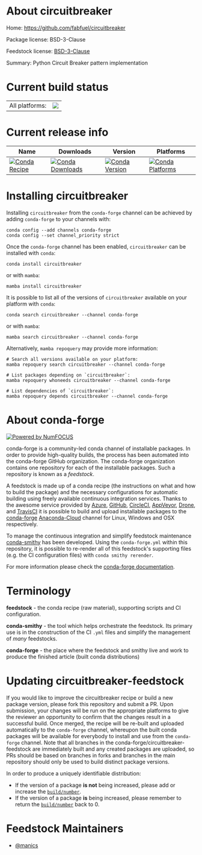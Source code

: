 About circuitbreaker
====================

Home: https://github.com/fabfuel/circuitbreaker

Package license: BSD-3-Clause

Feedstock license: [BSD-3-Clause](https://github.com/conda-forge/circuitbreaker-feedstock/blob/main/LICENSE.txt)

Summary: Python Circuit Breaker pattern implementation

Current build status
====================


<table><tr><td>All platforms:</td>
    <td>
      <a href="https://dev.azure.com/conda-forge/feedstock-builds/_build/latest?definitionId=17732&branchName=main">
        <img src="https://dev.azure.com/conda-forge/feedstock-builds/_apis/build/status/circuitbreaker-feedstock?branchName=main">
      </a>
    </td>
  </tr>
</table>

Current release info
====================

| Name | Downloads | Version | Platforms |
| --- | --- | --- | --- |
| [![Conda Recipe](https://img.shields.io/badge/recipe-circuitbreaker-green.svg)](https://anaconda.org/conda-forge/circuitbreaker) | [![Conda Downloads](https://img.shields.io/conda/dn/conda-forge/circuitbreaker.svg)](https://anaconda.org/conda-forge/circuitbreaker) | [![Conda Version](https://img.shields.io/conda/vn/conda-forge/circuitbreaker.svg)](https://anaconda.org/conda-forge/circuitbreaker) | [![Conda Platforms](https://img.shields.io/conda/pn/conda-forge/circuitbreaker.svg)](https://anaconda.org/conda-forge/circuitbreaker) |

Installing circuitbreaker
=========================

Installing `circuitbreaker` from the `conda-forge` channel can be achieved by adding `conda-forge` to your channels with:

```
conda config --add channels conda-forge
conda config --set channel_priority strict
```

Once the `conda-forge` channel has been enabled, `circuitbreaker` can be installed with `conda`:

```
conda install circuitbreaker
```

or with `mamba`:

```
mamba install circuitbreaker
```

It is possible to list all of the versions of `circuitbreaker` available on your platform with `conda`:

```
conda search circuitbreaker --channel conda-forge
```

or with `mamba`:

```
mamba search circuitbreaker --channel conda-forge
```

Alternatively, `mamba repoquery` may provide more information:

```
# Search all versions available on your platform:
mamba repoquery search circuitbreaker --channel conda-forge

# List packages depending on `circuitbreaker`:
mamba repoquery whoneeds circuitbreaker --channel conda-forge

# List dependencies of `circuitbreaker`:
mamba repoquery depends circuitbreaker --channel conda-forge
```


About conda-forge
=================

[![Powered by
NumFOCUS](https://img.shields.io/badge/powered%20by-NumFOCUS-orange.svg?style=flat&colorA=E1523D&colorB=007D8A)](https://numfocus.org)

conda-forge is a community-led conda channel of installable packages.
In order to provide high-quality builds, the process has been automated into the
conda-forge GitHub organization. The conda-forge organization contains one repository
for each of the installable packages. Such a repository is known as a *feedstock*.

A feedstock is made up of a conda recipe (the instructions on what and how to build
the package) and the necessary configurations for automatic building using freely
available continuous integration services. Thanks to the awesome service provided by
[Azure](https://azure.microsoft.com/en-us/services/devops/), [GitHub](https://github.com/),
[CircleCI](https://circleci.com/), [AppVeyor](https://www.appveyor.com/),
[Drone](https://cloud.drone.io/welcome), and [TravisCI](https://travis-ci.com/)
it is possible to build and upload installable packages to the
[conda-forge](https://anaconda.org/conda-forge) [Anaconda-Cloud](https://anaconda.org/)
channel for Linux, Windows and OSX respectively.

To manage the continuous integration and simplify feedstock maintenance
[conda-smithy](https://github.com/conda-forge/conda-smithy) has been developed.
Using the ``conda-forge.yml`` within this repository, it is possible to re-render all of
this feedstock's supporting files (e.g. the CI configuration files) with ``conda smithy rerender``.

For more information please check the [conda-forge documentation](https://conda-forge.org/docs/).

Terminology
===========

**feedstock** - the conda recipe (raw material), supporting scripts and CI configuration.

**conda-smithy** - the tool which helps orchestrate the feedstock.
                   Its primary use is in the construction of the CI ``.yml`` files
                   and simplify the management of *many* feedstocks.

**conda-forge** - the place where the feedstock and smithy live and work to
                  produce the finished article (built conda distributions)


Updating circuitbreaker-feedstock
=================================

If you would like to improve the circuitbreaker recipe or build a new
package version, please fork this repository and submit a PR. Upon submission,
your changes will be run on the appropriate platforms to give the reviewer an
opportunity to confirm that the changes result in a successful build. Once
merged, the recipe will be re-built and uploaded automatically to the
`conda-forge` channel, whereupon the built conda packages will be available for
everybody to install and use from the `conda-forge` channel.
Note that all branches in the conda-forge/circuitbreaker-feedstock are
immediately built and any created packages are uploaded, so PRs should be based
on branches in forks and branches in the main repository should only be used to
build distinct package versions.

In order to produce a uniquely identifiable distribution:
 * If the version of a package **is not** being increased, please add or increase
   the [``build/number``](https://docs.conda.io/projects/conda-build/en/latest/resources/define-metadata.html#build-number-and-string).
 * If the version of a package **is** being increased, please remember to return
   the [``build/number``](https://docs.conda.io/projects/conda-build/en/latest/resources/define-metadata.html#build-number-and-string)
   back to 0.

Feedstock Maintainers
=====================

* [@manics](https://github.com/manics/)

